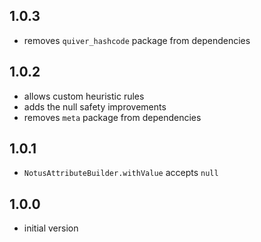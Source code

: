 ## 1.0.3

* removes `quiver_hashcode` package from dependencies

## 1.0.2

* allows custom heuristic rules 
* adds the null safety improvements
* removes `meta` package from dependencies

## 1.0.1

* `NotusAttributeBuilder.withValue` accepts `null`

## 1.0.0

*  initial version
